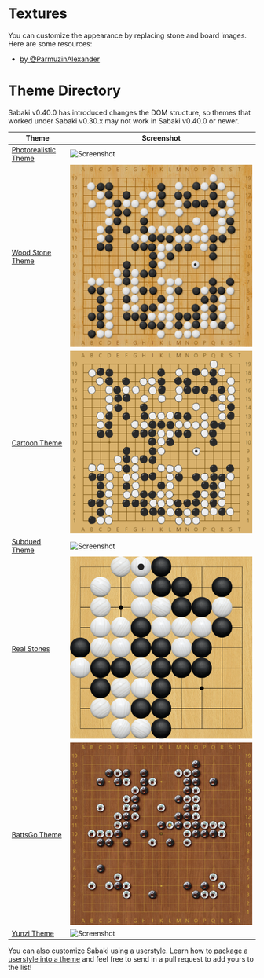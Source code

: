 # Textures

You can customize the appearance by replacing stone and board images. Here are
some resources:

- [by @ParmuzinAlexander](https://github.com/ParmuzinAlexander/go-themes)

# Theme Directory

Sabaki v0.40.0 has introduced changes the DOM structure, so themes that worked
under Sabaki v0.30.x may not work in Sabaki v0.40.0 or newer.

| Theme                                                                                              | Screenshot                                                                                                          |
| -------------------------------------------------------------------------------------------------- | ------------------------------------------------------------------------------------------------------------------- |
| [Photorealistic Theme](https://github.com/SabakiHQ/theme-photorealistic)                           | ![Screenshot](https://github.com/SabakiHQ/theme-photorealistic/raw/master/screenshot.png)                           |
| [Wood Stone Theme](https://github.com/geovens/Sabaki-Theme#wood-stone)                             | ![Screenshot](https://github.com/geovens/sabaki-theme/raw/master/woodstone/screenshot.jpg)                          |
| [Cartoon Theme](https://github.com/geovens/Sabaki-Theme#cartoon)                                   | ![Screenshot](https://github.com/geovens/sabaki-theme/raw/master/cartoon/screenshot.jpg)                            |
| [Subdued Theme](https://github.com/fohristiwhirl/sabaki_subdued_theme_40)                          | ![Screenshot](https://user-images.githubusercontent.com/16438795/47953994-c773e480-df7c-11e8-87d9-002d833cca18.png) |
| [Real Stones](https://github.com/ParmuzinAlexander/go-themes/raw/master/non-free/real-stones.asar) | ![Screenshot](https://github.com/ParmuzinAlexander/go-themes/raw/master/non-free/real-stones.png)                   |
| [BattsGo Theme](https://github.com/JJscott/BattsGo)                                                | ![Screenshot](https://github.com/JJscott/BattsGo/raw/master/board_example.png)                                      |
| [Yunzi Theme](https://github.com/billhails/SabakiThemes/tree/main/yunzi)                           | ![Screenshot](https://github.com/billhails/SabakiThemes/blob/main/yunzi/YunziScreenshot.png)                        |

You can also customize Sabaki using a [userstyle](userstyle-tutorial.md). Learn
[how to package a userstyle into a theme](create-themes.md) and feel free to
send in a pull request to add yours to the list!
